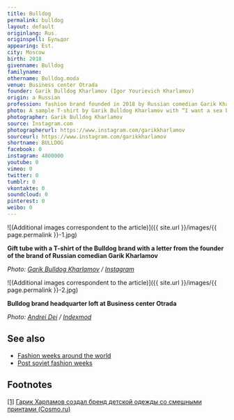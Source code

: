 ```yaml
---
title: Bulldog
permalink: bulldog
layout: default
originlang: Rus.
originspell: Бульдог
appearing: Est.
city: Moscow
birth: 2018
givenname: Bulldog
familyname:
othername: Bulldog.moda
venue: Business center Otrada
founder: Garik Bulldog Kharlamov (Igor Yourievich Kharlamov)
origin: a Russian
profession: fashion brand founded in 2018 by Russian comedian Garik Kharlamov known also under Bulldog nickname
photo: A sample T-shirt by Garik Bulldog Kharlamov with “I want a sea bass” print based on the song by E. Surovy
photographer: Garik Bulldog Kharlamov
source: Instagram.com
photographerurl: https://www.instagram.com/garikkharlamov
sourceurl: https://www.instagram.com/garikkharlamov
shortname: BULLDOG
facebook: 0
instagram: 4800000
youtube: 0
vimeo: 0
twitter: 0
tumblr: 0
vkontakte: 0
soundcloud: 0
pinterest: 0
weibo: 0
---
```


<!---
To edit top block see
icon "Meta Data"
on right menu
Full edit instructions
indexmod.gq/edit
-->

![(Additional images correspondent to the article)]({{ site.url }}/images/{{ page.permalink }}-1.jpg)

**Gift tube with a T-shirt of the Bulldog brand with a letter from the founder of the brand of Russian comedian Garik Kharlamov**

*Photo: [Garik Bulldog Kharlamov](https://www.instagram.com/garikkharlamov) / [Instagram](https://www.instagram.com/garikkharlamov)*

![(Additional images correspondent to the article)]({{ site.url }}/images/{{ page.permalink }}-2.jpg)

**Bulldog brand headquarter loft at Business center Otrada**

*Photo: [Andrei Dei](bulldog) / [Indexmod](bulldog)*

## See also

+ [Fashion weeks around the world](fashion-weeks-around-the-world)
+ [Post soviet fashion weeks](post-soviet-fashion-weeks)

## Footnotes

[[1]](#a1) <span id="f1"></span> [Гарик Харламов создал бренд детской одежды со смешными принтами (Cosmo.ru)](https://www.cosmo.ru/stars/news/22-10-2018/garik-harlamov-sozdal-brend-detskoy-odezhdy-so-smeshnymi-printami/#part1)
